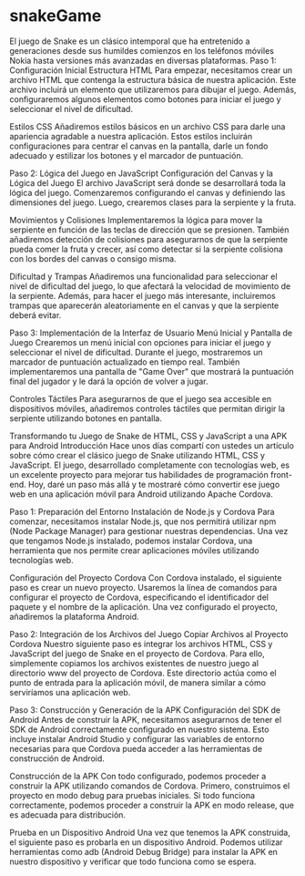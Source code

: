 # snakeGame
El juego de Snake es un clásico intemporal que ha entretenido a generaciones desde sus humildes comienzos en los teléfonos móviles Nokia hasta versiones más avanzadas en diversas plataformas. 
Paso 1: Configuración Inicial
Estructura HTML
Para empezar, necesitamos crear un archivo HTML que contenga la estructura básica de nuestra aplicación. Este archivo incluirá un elemento <canvas> que utilizaremos para dibujar el juego. Además, configuraremos algunos elementos como botones para iniciar el juego y seleccionar el nivel de dificultad.

Estilos CSS
Añadiremos estilos básicos en un archivo CSS para darle una apariencia agradable a nuestra aplicación. Estos estilos incluirán configuraciones para centrar el canvas en la pantalla, darle un fondo adecuado y estilizar los botones y el marcador de puntuación.

Paso 2: Lógica del Juego en JavaScript
Configuración del Canvas y la Lógica del Juego
El archivo JavaScript será donde se desarrollará toda la lógica del juego. Comenzaremos configurando el canvas y definiendo las dimensiones del juego. Luego, crearemos clases para la serpiente y la fruta.

Movimientos y Colisiones
Implementaremos la lógica para mover la serpiente en función de las teclas de dirección que se presionen. También añadiremos detección de colisiones para asegurarnos de que la serpiente pueda comer la fruta y crecer, así como detectar si la serpiente colisiona con los bordes del canvas o consigo misma.

Dificultad y Trampas
Añadiremos una funcionalidad para seleccionar el nivel de dificultad del juego, lo que afectará la velocidad de movimiento de la serpiente. Además, para hacer el juego más interesante, incluiremos trampas que aparecerán aleatoriamente en el canvas y que la serpiente deberá evitar.

Paso 3: Implementación de la Interfaz de Usuario
Menú Inicial y Pantalla de Juego
Crearemos un menú inicial con opciones para iniciar el juego y seleccionar el nivel de dificultad. Durante el juego, mostraremos un marcador de puntuación actualizado en tiempo real. También implementaremos una pantalla de "Game Over" que mostrará la puntuación final del jugador y le dará la opción de volver a jugar.

Controles Táctiles
Para asegurarnos de que el juego sea accesible en dispositivos móviles, añadiremos controles táctiles que permitan dirigir la serpiente utilizando botones en pantalla.

Transformando tu Juego de Snake de HTML, CSS y JavaScript a una APK para Android
Introducción
Hace unos días compartí con ustedes un artículo sobre cómo crear el clásico juego de Snake utilizando HTML, CSS y JavaScript. El juego, desarrollado completamente con tecnologías web, es un excelente proyecto para mejorar tus habilidades de programación front-end. Hoy, daré un paso más allá y te mostraré cómo convertir ese juego web en una aplicación móvil para Android utilizando Apache Cordova.

Paso 1: Preparación del Entorno
Instalación de Node.js y Cordova
Para comenzar, necesitamos instalar Node.js, que nos permitirá utilizar npm (Node Package Manager) para gestionar nuestras dependencias. Una vez que tengamos Node.js instalado, podemos instalar Cordova, una herramienta que nos permite crear aplicaciones móviles utilizando tecnologías web.

Configuración del Proyecto Cordova
Con Cordova instalado, el siguiente paso es crear un nuevo proyecto. Usaremos la línea de comandos para configurar el proyecto de Cordova, especificando el identificador del paquete y el nombre de la aplicación. Una vez configurado el proyecto, añadiremos la plataforma Android.

Paso 2: Integración de los Archivos del Juego
Copiar Archivos al Proyecto Cordova
Nuestro siguiente paso es integrar los archivos HTML, CSS y JavaScript del juego de Snake en el proyecto de Cordova. Para ello, simplemente copiamos los archivos existentes de nuestro juego al directorio www del proyecto de Cordova. Este directorio actúa como el punto de entrada para la aplicación móvil, de manera similar a cómo serviríamos una aplicación web.

Paso 3: Construcción y Generación de la APK
Configuración del SDK de Android
Antes de construir la APK, necesitamos asegurarnos de tener el SDK de Android correctamente configurado en nuestro sistema. Esto incluye instalar Android Studio y configurar las variables de entorno necesarias para que Cordova pueda acceder a las herramientas de construcción de Android.

Construcción de la APK
Con todo configurado, podemos proceder a construir la APK utilizando comandos de Cordova. Primero, construimos el proyecto en modo debug para pruebas iniciales. Si todo funciona correctamente, podemos proceder a construir la APK en modo release, que es adecuada para distribución.

Prueba en un Dispositivo Android
Una vez que tenemos la APK construida, el siguiente paso es probarla en un dispositivo Android. Podemos utilizar herramientas como adb (Android Debug Bridge) para instalar la APK en nuestro dispositivo y verificar que todo funciona como se espera.
